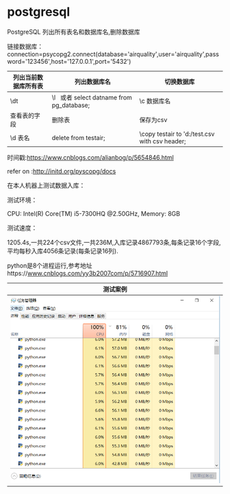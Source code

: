 # postgresql
PostgreSQL 列出所有表名和数据库名,删除数据库

链接数据库：connection=psycopg2.connect(database='airquality',user='airquality',password='123456',host='127.0.0.1',port='5432')

|列出当前数据库所有表| 列出数据库名| 切换数据库 | 
|-------|-----|----|
|\dt |\l   或者 select datname from pg_database;|\c 数据库名|
|查看表的字段|删除表|保存为csv|
|\d 表名|delete from testair;|\copy testair to 'd:/test.csv with csv header;|

时间戳:https://www.cnblogs.com/alianbog/p/5654846.html

refer on :http://initd.org/pyscopg/docs

在本人机器上测试数据入库：

测试环境：

CPU: Intel(R) Core(TM) i5-7300HQ @2.50GHz, Memory: 8GB

测试速度：

1205.4s,一共224个csv文件,一共236M,入库记录4867793条,每条记录16个字段,平均每秒入库4056条记录(每条记录16列).

python是8个进程运行,参考地址https://www.cnblogs.com/yy3b2007com/p/5716907.html

| 测试案例 | 
| :---------------: | 
| ![](https://github.com/gc13141112/postgresql/raw/master/img/%E6%B5%8B%E8%AF%95%E8%BF%9B%E7%A8%8B.png) | 


